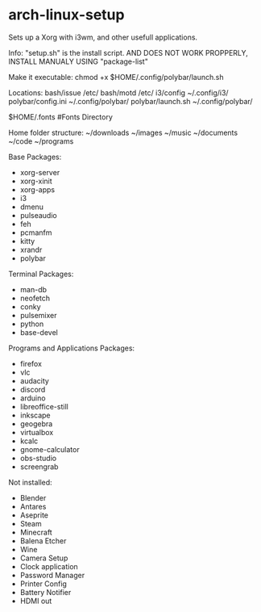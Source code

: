 # arch-linux-setup
Sets up a Xorg with i3wm, and other usefull applications.

Info:
"setup.sh" is the install script. AND DOES NOT WORK PROPPERLY, INSTALL MANUALY USING "package-list"

Make it executable:
chmod +x $HOME/.config/polybar/launch.sh

Locations:
bash/issue			/etc/
bash/motd			/etc/
i3/config			~/.config/i3/
polybar/config.ini	~/.config/polybar/
polybar/launch.sh	~/.config/polybar/

$HOME/.fonts #Fonts Directory 

Home folder structure:
~/downloads
~/images
~/music
~/documents
~/code
~/programs

Base Packages:
* xorg-server
* xorg-xinit
* xorg-apps
* i3 
* dmenu 
* pulseaudio 
* feh 
* pcmanfm
* kitty 
* xrandr
* polybar

Terminal Packages:
* man-db
* neofetch
* conky
* pulsemixer
* python
* base-devel

Programs and Applications Packages:
* firefox 
* vlc
* audacity
* discord
* arduino
* libreoffice-still
* inkscape
* geogebra
* virtualbox
* kcalc 
* gnome-calculator
* obs-studio
* screengrab

Not installed:
* Blender
* Antares
* Aseprite
* Steam
* Minecraft
* Balena Etcher
* Wine
* Camera Setup
* Clock application
* Password Manager
* Printer Config
* Battery Notifier
* HDMI out
